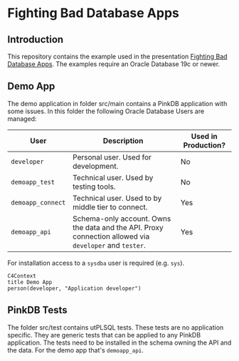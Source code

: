 # Fighting Bad Database Apps

## Introduction

This repository contains the example used in the presentation [Fighting Bad Database Apps](https://www.salvis.com/blog/talks/). The examples require an Oracle Database 19c or newer.

## Demo App

The demo application in folder src/main contains a PinkDB application with some issues. In this folder the following Oracle Database Users are managed:

| User | Description | Used in Production? |
| ---- | ----------- | ------------------- |
| `developer` | Personal user. Used for development. | No |
| `demoapp_test` | Technical user. Used by testing tools. | No |
| `demoapp_connect` | Technical user. Used to by middle tier to connect. | Yes |
| `demoapp_api` | Schema-only account. Owns the data and the API. Proxy connection allowed via `developer` and `tester`. | Yes |

For installation access to a `sysdba` user is required (e.g. `sys`).

```mermaid
C4Context
title Demo App
person(developer, "Application developer")
```

## PinkDB Tests

The folder src/test contains utPLSQL tests. These tests are no application specific. They are generic tests that can be applied to any PinkDB application. The tests need to be installed in the schema owning the API and the data. For the demo app that's `demoapp_api`.
